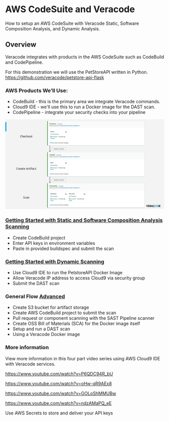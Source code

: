 # AWS CodeSuite and Veracode

How to setup an AWS CodeSuite with Veracode Static, Software Composition Analysis, and Dynamic Analysis.

## Overview
Veracode integrates with products in the AWS CodeSuite such as CodeBuild and CodePipeline.

For this demonstration we will use the PetStoreAPI written in Python.  
https://github.com/veracode/petstore-api-flask

### AWS Products We’ll Use:

* CodeBuild - this is the primary area we integrate Veracode commands. 
* Cloud9 IDE - we'll use this to run a Docker image for the DAST scan.
* CodePipeline - integrate your security checks into your pipeline

![AWS Code](images/CheckoutArtifactScan.png)

### [Getting Started with Static and Software Composition Analysis Scanning ](1_SAST_SCA_PolicyScan)
* Create CodeBuild project
* Enter API keys in environment variables
* Paste in provided buildspec and submit the scan

### [Getting Started with Dynamic Scanning ](2_DAST)
* Use Cloud9 IDE to run the PetstoreAPI Docker Image
* Allow Veracode IP address to access Cloud9 via security group
* Submit the DAST scan

### General Flow [Advanced](Advanced)
* Create S3 bucket for artifact storage
* Create AWS CodeBuild project to submit the scan
* Pull request or component scanning with the SAST Pipeline scanner
* Create OSS Bill of Materials (SCA) for the Docker image itself
* Setup and run a DAST scan
* Using a Veracode Docker image

### More information
View more information in this four part video series using AWS Cloud9 IDE with Veracode services.

https://www.youtube.com/watch?v=P6QDC94R_bU

https://www.youtube.com/watch?v=oHw-qR9AEx8

https://www.youtube.com/watch?v=GOLoShMMUBw

https://www.youtube.com/watch?v=ndzAMaPQ_eE


Use AWS Secrets to store and deliver your API keys
